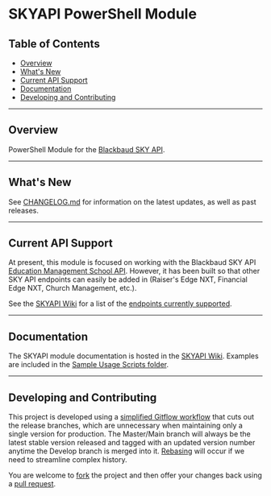 # SKYAPI PowerShell Module <!-- omit in toc -->

## Table of Contents  <!-- omit in toc -->

- [Overview](#overview)
- [What's New](#whats-new)
- [Current API Support](#current-api-support)
- [Documentation](#documentation)
- [Developing and Contributing](#developing-and-contributing)

---

## Overview

PowerShell Module for the [Blackbaud SKY API](https://developer.blackbaud.com/skyapi/).

---

## What's New

See [CHANGELOG.md](./CHANGELOG.md) for information on the latest updates, as well as past releases.

---

## Current API Support

At present, this module is focused on working with the Blackbaud SKY API [Education Management School API](https://developer.blackbaud.com/skyapi/apis/school). However, it has been built so that other SKY API endpoints can easily be added in (Raiser's Edge NXT, Financial Edge NXT, Church Management, etc.).

See the [SKYAPI Wiki](https://github.com/Sekers/SKYAPI/wiki) for a list of the [endpoints currently supported](https://github.com/Sekers/SKYAPI/wiki#api-endpoints).

---

## Documentation

The SKYAPI module documentation is hosted in the [SKYAPI Wiki](https://github.com/Sekers/SKYAPI/wiki). Examples are included in the [Sample Usage Scripts folder](./Sample_Usage_Scripts).

---

## Developing and Contributing

This project is developed using a [simplified Gitflow workflow](https://www.grimadmin.com/article.php/simple-modified-gitflow-workflow) that cuts out the release branches, which are unnecessary when maintaining only a single version for production. The Master/Main branch will always be the latest stable version released and tagged with an updated version number anytime the Develop branch is merged into it. [Rebasing](https://www.atlassian.com/git/tutorials/merging-vs-rebasing) will occur if we need to streamline complex history.

You are welcome to [fork](https://guides.github.com/activities/forking/) the project and then offer your changes back using a [pull request](https://guides.github.com/activities/forking/#making-a-pull-request).
